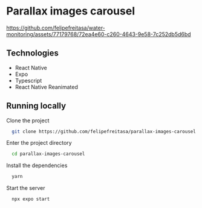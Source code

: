 # Parallax images carousel

https://github.com/felipefreitasa/water-monitoring/assets/77179768/72ea4e60-c260-4643-9e58-7c252db5d6bd


## Technologies

- React Native
- Expo
- Typescript
- React Native Reanimated

## Running locally

Clone the project

```bash
  git clone https://github.com/felipefreitasa/parallax-images-carousel.git
```

Enter the project directory

```bash
  cd parallax-images-carousel
```

Install the dependencies

```bash
  yarn
```

Start the server

```bash
  npx expo start
```